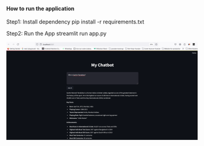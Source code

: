 #### How to run the application

Step1: Install dependency
pip install -r requirements.txt

Step2: Run the App
streamlit run app.py

![Screenshot](./screenshot.png)
